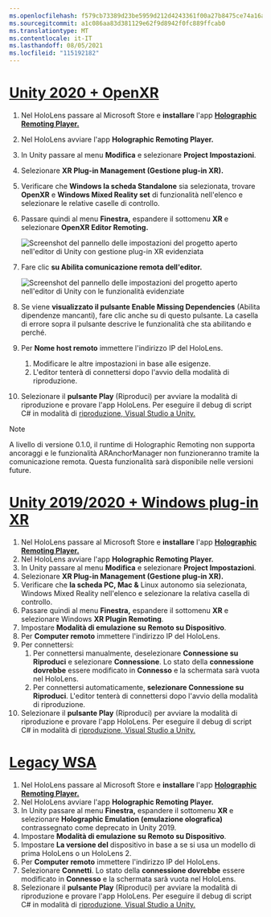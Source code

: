 ```yaml
---
ms.openlocfilehash: f579cb73389d23be5959d212d4243361f00a27b8475ce74a16acc2bffa7a192b
ms.sourcegitcommit: a1c086aa83d381129e62f9d8942f0fc889ffcab0
ms.translationtype: MT
ms.contentlocale: it-IT
ms.lasthandoff: 08/05/2021
ms.locfileid: "115192182"
---
```

# <a name="unity-2020--openxr"></a>[Unity 2020 + OpenXR](#tab/openxr)

1. Nel HoloLens passare al Microsoft Store e **installare** l'app **[Holographic Remoting Player.](https://www.microsoft.com/store/p/holographic-remoting-player/9nblggh4sv40)**
1. Nel HoloLens avviare l'app **Holographic Remoting Player.**
1. In Unity passare al menu **Modifica** e selezionare **Project Impostazioni**.
1. Selezionare **XR Plug-in Management (Gestione plug-in XR).**
1. Verificare che **Windows la scheda Standalone** sia selezionata, trovare **OpenXR** e **Windows Mixed Reality set** di funzionalità nell'elenco e selezionare le relative caselle di controllo.
1. Passare quindi al menu **Finestra,** espandere il sottomenu **XR** e selezionare **OpenXR Editor Remoting.**

    ![Screenshot del pannello delle impostazioni del progetto aperto nell'editor di Unity con gestione plug-in XR evidenziata](../images/openxr-features-img-02.png)

1. Fare clic **su Abilita comunicazione remota dell'editor.**

    ![Screenshot del pannello delle impostazioni del progetto aperto nell'editor di Unity con le funzionalità evidenziate](../images/openxr-features-img-03.png)

1. Se viene **visualizzato il pulsante Enable Missing Dependencies** (Abilita dipendenze mancanti), fare clic anche su di questo pulsante. La casella di errore sopra il pulsante descrive le funzionalità che sta abilitando e perché.
1. Per **Nome host remoto** immettere l'indirizzo IP del HoloLens.
   1. Modificare le altre impostazioni in base alle esigenze.
   1. L'editor tenterà di connettersi dopo l'avvio della modalità di riproduzione.
1. Selezionare il **pulsante Play** (Riproduci) per avviare la modalità di riproduzione e provare l'app HoloLens. Per eseguire il debug di script C# in modalità di [riproduzione, Visual Studio a Unity.](/visualstudio/gamedev/unity/get-started/using-visual-studio-tools-for-unity?pivots=windows)

> [!NOTE]
> A livello di versione 0.1.0, il runtime di Holographic Remoting non supporta ancoraggi e le funzionalità ARAnchorManager non funzioneranno tramite la comunicazione remota.  Questa funzionalità sarà disponibile nelle versioni future.

# <a name="unity-20192020--windows-xr-plugin"></a>[Unity 2019/2020 + Windows plug-in XR](#tab/winxr)

1. Nel HoloLens passare al Microsoft Store e **installare** l'app **[Holographic Remoting Player.](https://www.microsoft.com/store/p/holographic-remoting-player/9nblggh4sv40)**
1. Nel HoloLens avviare l'app **Holographic Remoting Player.**
1. In Unity passare al menu **Modifica** e selezionare **Project Impostazioni**.
1. Selezionare **XR Plug-in Management (Gestione plug-in XR).**
1. Verificare che **la scheda PC, Mac &** Linux  autonomo sia selezionata, Windows Mixed Reality nell'elenco e selezionare la relativa casella di controllo.
1. Passare quindi al menu **Finestra,** espandere il sottomenu **XR** e selezionare Windows **XR Plugin Remoting**.
1. Impostare **Modalità di emulazione** **su Remoto su Dispositivo**.
1. Per **Computer remoto** immettere l'indirizzo IP del HoloLens.
1. Per connettersi:
   1. Per connettersi manualmente, deselezionare **Connessione su Riproduci** e selezionare **Connessione**. Lo stato della **connessione dovrebbe** essere modificato in **Connesso** e la schermata sarà vuota nel HoloLens.
   1. Per connettersi automaticamente, **selezionare Connessione su Riproduci**. L'editor tenterà di connettersi dopo l'avvio della modalità di riproduzione.
1. Selezionare il **pulsante Play** (Riproduci) per avviare la modalità di riproduzione e provare l'app HoloLens. Per eseguire il debug di script C# in modalità di [riproduzione, Visual Studio a Unity.](/visualstudio/gamedev/unity/get-started/using-visual-studio-tools-for-unity?pivots=windows)

# <a name="legacy-wsa"></a>[Legacy WSA](#tab/wsa)

1. Nel HoloLens passare al Microsoft Store e **installare** l'app **[Holographic Remoting Player.](https://www.microsoft.com/store/p/holographic-remoting-player/9nblggh4sv40)**
1. Nel HoloLens avviare l'app **Holographic Remoting Player.**
1. In Unity passare al menu **Finestra,** espandere il sottomenu **XR** e selezionare **Holographic Emulation (emulazione olografica)** contrassegnato come deprecato in Unity 2019.
1. Impostare **Modalità di emulazione** **su Remoto su Dispositivo**.
1. Impostare **La versione del** dispositivo in base a se si usa un modello di prima HoloLens o un HoloLens 2.
1. Per **Computer remoto** immettere l'indirizzo IP del HoloLens.
1. Selezionare **Connetti**. Lo stato della **connessione dovrebbe** essere modificato in **Connesso** e la schermata sarà vuota nel HoloLens.
1. Selezionare il **pulsante Play** (Riproduci) per avviare la modalità di riproduzione e provare l'app HoloLens. Per eseguire il debug di script C# in modalità di [riproduzione, Visual Studio a Unity.](/visualstudio/gamedev/unity/get-started/using-visual-studio-tools-for-unity?pivots=windows)
